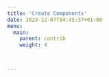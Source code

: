 ```yaml
---
title: 'Create Components'
date: 2023-12-07T04:45:37+01:00
menu:
  main:
    parent: contrib
    weight: 4



---
```

